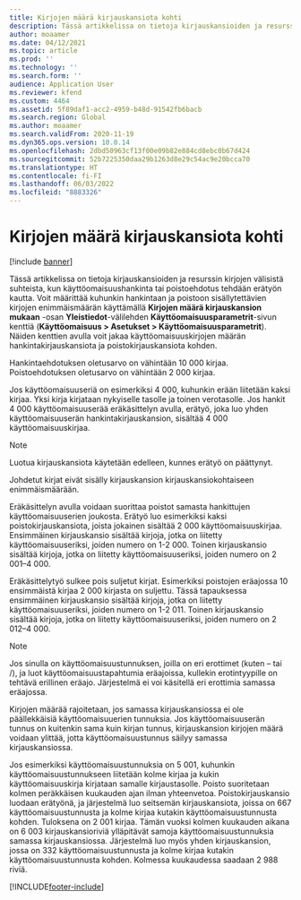 ```yaml
---
title: Kirjojen määrä kirjauskansiota kohti
description: Tässä artikkelissa on tietoja kirjauskansioiden ja resurssin kirjojen välisistä suhteista, kun käyttöomaisuushankinta tai poistoehdotus tehdään erätyön kautta. Voit määrittää kuhunkin hankintaan ja poistoon sisällytettävien kirjojen enimmäismäärän.
author: moaamer
ms.date: 04/12/2021
ms.topic: article
ms.prod: ''
ms.technology: ''
ms.search.form: ''
audience: Application User
ms.reviewer: kfend
ms.custom: 4464
ms.assetid: 5f89daf1-acc2-4959-b48d-91542fb6bacb
ms.search.region: Global
ms.author: moaamer
ms.search.validFrom: 2020-11-19
ms.dyn365.ops.version: 10.0.14
ms.openlocfilehash: 2dbd50963cf13f00e09b82e884cd8ebc0b67d424
ms.sourcegitcommit: 52b7225350daa29b1263d8e29c54ac9e20bcca70
ms.translationtype: HT
ms.contentlocale: fi-FI
ms.lasthandoff: 06/03/2022
ms.locfileid: "8883326"
---
```

# <a name="number-of-books-per-journal"></a>Kirjojen määrä kirjauskansiota kohti

[!include [banner](../includes/banner.md)]

Tässä artikkelissa on tietoja kirjauskansioiden ja resurssin kirjojen välisistä suhteista, kun käyttöomaisuushankinta tai poistoehdotus tehdään erätyön kautta. Voit määrittää kuhunkin hankintaan ja poistoon sisällytettävien kirjojen enimmäismäärän käyttämällä **Kirjojen määrä kirjauskansion mukaan** -osan **Yleistiedot**-välilehden **Käyttöomaisuusparametrit**-sivun kenttiä (**Käyttöomaisuus \> Asetukset \> Käyttöomaisuusparametrit**). Näiden kenttien avulla voit jakaa käyttöomaisuuskirjojen määrän hankintakirjauskansiota ja poistokirjauskansiota kohden.

Hankintaehdotuksen oletusarvo on vähintään 10 000 kirjaa. Poistoehdotuksen oletusarvo on vähintään 2 000 kirjaa.

Jos käyttöomaisuuseriä on esimerkiksi 4 000, kuhunkin erään liitetään kaksi kirjaa. Yksi kirja kirjataan nykyiselle tasolle ja toinen verotasolle. Jos hankit 4 000 käyttöomaisuuserää eräkäsittelyn avulla, erätyö, joka luo yhden käyttöomaisuuserän hankintakirjauskansion, sisältää 4 000 käyttöomaisuuskirjaa.

> [!NOTE]
> Luotua kirjauskansiota käytetään edelleen, kunnes erätyö on päättynyt.
>
> Johdetut kirjat eivät sisälly kirjauskansion kirjauskansiokohtaiseen enimmäismäärään.

Eräkäsittelyn avulla voidaan suorittaa poistot samasta hankittujen käyttöomaisuuserien joukosta. Erätyö luo esimerkiksi kaksi poistokirjauskansiota, joista jokainen sisältää 2 000 käyttöomaisuuskirjaa. Ensimmäinen kirjauskansio sisältää kirjoja, jotka on liitetty käyttöomaisuuseriksi, joiden numero on 1-2 000. Toinen kirjauskansio sisältää kirjoja, jotka on liitetty käyttöomaisuuseriksi, joiden numero on 2 001–4 000.

Eräkäsittelytyö sulkee pois suljetut kirjat. Esimerkiksi poistojen eräajossa 10 ensimmäistä kirjaa 2 000 kirjasta on suljettu. Tässä tapauksessa ensimmäinen kirjauskansio sisältää kirjoja, jotka on liitetty käyttöomaisuuseriksi, joiden numero on 1-2 011. Toinen kirjauskansio sisältää kirjoja, jotka on liitetty käyttöomaisuuseriksi, joiden numero on 2 012–4 000.

> [!NOTE]
> Jos sinulla on käyttöomaisuustunnuksen, joilla on eri erottimet (kuten – tai /), ja luot käyttöomaisuustapahtumia eräajoissa, kullekin erotintyypille on tehtävä erillinen eräajo. Järjestelmä ei voi käsitellä eri erottimia samassa eräajossa.

Kirjojen määrää rajoitetaan, jos samassa kirjauskansiossa ei ole päällekkäisiä käyttöomaisuuerien tunnuksia. Jos käyttöomaisuuserän tunnus on kuitenkin sama kuin kirjan tunnus, kirjauskansion kirjojen määrä voidaan ylittää, jotta käyttöomaisuustunnus säilyy samassa kirjauskansiossa.

Jos esimerkiksi käyttöomaisuustunnuksia on 5 001, kuhunkin käyttöomaisuustunnukseen liitetään kolme kirjaa ja kukin käyttöomaisuuskirja kirjataan samalle kirjaustasolle. Poisto suoritetaan kolmen peräkkäisen kuukauden ajan ilman yhteenvetoa.  Poistokirjauskansio luodaan erätyönä, ja järjestelmä luo seitsemän kirjauskansiota, joissa on 667 käyttöomaisuustunnusta ja kolme kirjaa kutakin käyttöomaisuustunnusta kohden. Tuloksena on 2 001 kirjaa. Tämän vuoksi kolmen kuukauden aikana on 6 003 kirjauskansioriviä ylläpitävät samoja käyttöomaisuustunnuksia samassa kirjauskansiossa. Järjestelmä luo myös yhden kirjauskansion, jossa on 332 käyttöomaisuustunnusta ja kolme kirjaa kutakin käyttöomaisuustunnusta kohden. Kolmessa kuukaudessa saadaan 2 988 riviä.

[!INCLUDE[footer-include](../../includes/footer-banner.md)]
